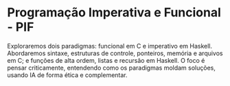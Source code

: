 # Programação Imperativa e Funcional - PIF
Exploraremos dois paradigmas: funcional em C e imperativo em Haskell. Abordaremos sintaxe, estruturas de controle, ponteiros, memória e arquivos em C; e funções de alta ordem, listas e recursão em Haskell. O foco é pensar criticamente, entendendo como os paradigmas moldam soluções, usando IA de forma ética e complementar.
